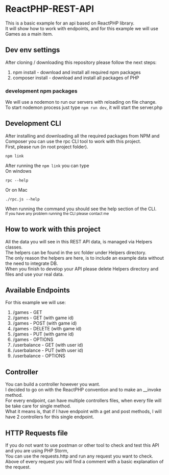 # ReactPHP-REST-API

This is a basic example for an api based on ReactPHP library.<br>
It will show how to work with endpoints, and for this example we will use Games as a main item.

## Dev env settings

After cloning / downloading this repository please follow the next steps:

1. npm install - download and install all required npm packages
2. composer install - download and install all packages of PHP

### development npm packages

We will use a nodemon to run our servers with reloading on file change.<br>
To start nodemon process just type `npm run dev`, it will start the server.php

## Development CLI

After installing and downloading all the required packages from NPM and Composer you can use the rpc CLI tool to work
with this project.<br>
First, please run (in root project folder).<br>

```shell script
npm link
```

After running the `npm link` you can type<br>
On windows

```shell script
rpc --help
```

Or on Mac

```shell script
./rpc.js --help
```

When running the command you should see the help section of the CLI.<br>
<small>If you have any problem running the CLI please contact me</small>

## How to work with this project

All the data you will see in this REST API data, is managed via Helpers classes.<br>
The helpers can be found in the src folder under Helpers directory.<br>
The only reason the helpers are here, is to include an example data without the need to integrate DB.<br>
When you finish to develop your API please delete Helpers directory and files and use your real data.

## Available Endpoints

For this example we will use:

1. /games - GET
1. /games - GET (with game id)
2. /games - POST (with game id)
3. /games - DELETE (with game id)
4. /games - PUT (with game id)
3. /games - OPTIONS
4. /userbalance - GET (with user id)
5. /userbalance - PUT (with user id)
6. /userbalance - OPTIONS

## Controller

You can build a controller however you want.<br>
I decided to go on with the ReactPHP convention and to make an __invoke method. <br>
For every endpoint, can have multiple controllers files, when every file will be take care for single method.<br>
What it means is, that if I have endpoint with a get and post methods, I will have 2 controllers for this single
endpoint.

## HTTP Requests file

If you do not want to use postman or other tool to check and test this API and you are using PHP Storm,<br>
You can use the requests.http and run any request you want to check.<br>
Above of every request you will find a comment with a basic explanation of the request.